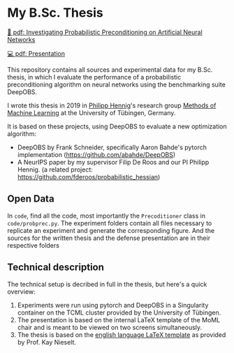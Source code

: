# My B.Sc. Thesis
[📜 pdf: Investigating Probabilistic Preconditioning on Artificial Neural Networks](thesis/thesis_probprec.pdf)

[💻 pdf: Presentation](presentation/talk.pdf)

This repository contains all sources and experimental data for my B.Sc. thesis, in which I evaluate the performance of a probabilistic preconditioning algorithm on neural networks using the benchmarking suite DeepOBS.

I wrote this thesis in 2019 in [Philipp Hennig](https://twitter.com/PhilippHennig5)'s research group [Methods of Machine Learning](https://uni-tuebingen.de/en/faculties/faculty-of-science/departments/computer-science/lehrstuehle/methods-of-machine-learning/start/) at the University of Tübingen, Germany.

It is based on these projects, using DeepOBS to evaluate a new optimization algorithm:
* DeepOBS by Frank Schneider, specifically Aaron Bahde's pytorch implementation (https://github.com/abahde/DeepOBS)
* A NeurIPS paper by my supervisor Filip De Roos and our PI Philipp Hennig.
(a related project: https://github.com/fderoos/probabilistic_hessian)

## Open Data
In `code`, find all the code, most importantly the `Precoditioner` class in `code/probprec.py`. The experiment folders contain all files necessary to replicate an experiment and generate the corresponding figure. And the sources for the written thesis and the defense presentation are in their respective folders

## Technical description
The technical setup is decribed in full in the thesis, but here's a quick overview:

1. Experiments were run using pytorch and DeepOBS in a Singularity container on the TCML cluster
provided by the University of Tübingen.
2. The presentation is based on the internal LaTeX template of the MoML chair and is meant to be viewed on two screens simultaneously.
3. The thesis is based on the [english language LaTeX template](https://uni-tuebingen.de/fakultaeten/mathematisch-naturwissenschaftliche-fakultaet/fachbereiche/informatik/lehrstuehle/integrative-transkriptomik/theses/) as provided by Prof. Kay Nieselt.
